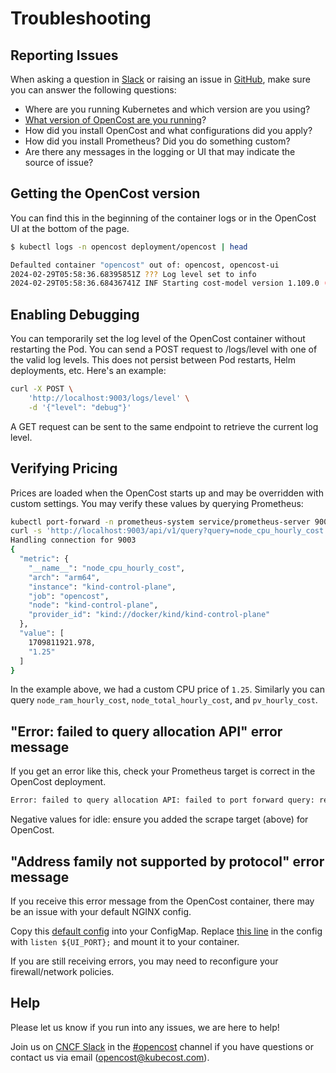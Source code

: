 # Troubleshooting

## Reporting Issues

When asking a question in [Slack](community) or raising an issue in [GitHub](https://github.com/opencost/opencost/issues), make sure you can answer the following questions:
* Where are you running Kubernetes and which version are you using?
* [What version of OpenCost are you running](#getting-the-opencost-version)?
* How did you install OpenCost and what configurations did you apply?
* How did you install Prometheus? Did you do something custom?
* Are there any messages in the logging or UI that may indicate the source of issue?

## Getting the OpenCost version

You can find this in the beginning of the container logs or in the OpenCost UI at the bottom of the page.

```sh
$ kubectl logs -n opencost deployment/opencost | head

Defaulted container "opencost" out of: opencost, opencost-ui
2024-02-29T05:58:36.68395851Z ??? Log level set to info
2024-02-29T05:58:36.68436741Z INF Starting cost-model version 1.109.0 (fa84614)
```

## Enabling Debugging

You can temporarily set the log level of the OpenCost container without restarting the Pod. You can send a POST request to /logs/level with one of the valid log levels. This does not persist between Pod restarts, Helm deployments, etc. Here's an example:

```sh
curl -X POST \
    'http://localhost:9003/logs/level' \
    -d '{"level": "debug"}'
```
A GET request can be sent to the same endpoint to retrieve the current log level.

## Verifying Pricing

Prices are loaded when the OpenCost starts up and may be overridden with custom settings. You may verify these values by querying Prometheus:

```sh
kubectl port-forward -n prometheus-system service/prometheus-server 9003:80
curl -s 'http://localhost:9003/api/v1/query?query=node_cpu_hourly_cost' | jq '.data.result[0]'
Handling connection for 9003
{
  "metric": {
    "__name__": "node_cpu_hourly_cost",
    "arch": "arm64",
    "instance": "kind-control-plane",
    "job": "opencost",
    "node": "kind-control-plane",
    "provider_id": "kind://docker/kind/kind-control-plane"
  },
  "value": [
    1709811921.978,
    "1.25"
  ]
}
```

In the example above, we had a custom CPU price of `1.25`. Similarly you can query `node_ram_hourly_cost`, `node_total_hourly_cost`, and `pv_hourly_cost`.

## "Error: failed to query allocation API" error message

If you get an error like this, check your Prometheus target is correct in the OpenCost deployment.

```bash
Error: failed to query allocation API: failed to port forward query: received non-200 status code 500 and data: {"code":500,"status":"","data":null,"message":"Error: error computing allocation for ...
```

Negative values for idle: ensure you added the scrape target (above) for OpenCost.

## "Address family not supported by protocol" error message

If you receive this error message from the OpenCost container, there may be an issue with your default NGINX config.

Copy this [default config](https://github.com/opencost/opencost/blob/develop/ui/default.nginx.conf.template) into your ConfigMap. Replace [this line](https://github.com/opencost/opencost/blob/develop/ui/default.nginx.conf.template#L62) in the config with `listen ${UI_PORT};` and mount it to your container.

If you are still receiving errors, you may need to reconfigure your firewall/network policies.

## Help

Please let us know if you run into any issues, we are here to help!

Join us on [CNCF Slack](https://slack.cncf.io/) in the [#opencost](https://cloud-native.slack.com/archives/C03D56FPD4G) channel if you have questions or contact us via email (<opencost@kubecost.com>).
